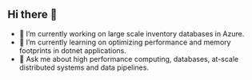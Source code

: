 ## Hi there 👋

<!--
**Hardhik/hardhik** is a ✨ _special_ ✨ repository because its `README.md` (this file) appears on your GitHub profile.

Here are some ideas to get you started:
-->

- 🔭 I’m currently working on large scale inventory databases in Azure.
- 🌱 I’m currently learning on optimizing performance and memory footprints in dotnet applications.
- 💬 Ask me about high performance computing, databases, at-scale distributed systems and data pipelines.
<!--
- 👯 I’m looking to collaborate on ...
- 🤔 I’m looking for help with ...
- 📫 How to reach me: ...
- 😄 Pronouns: ...
- ⚡ Fun fact: ...
-->
